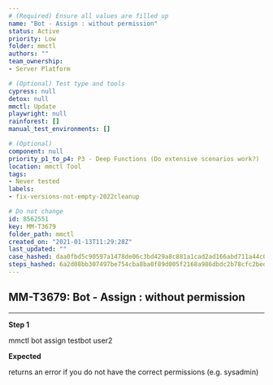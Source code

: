 ```yaml
---
# (Required) Ensure all values are filled up
name: "Bot - Assign : without permission"
status: Active
priority: Low
folder: mmctl
authors: ""
team_ownership: 
- Server Platform

# (Optional) Test type and tools
cypress: null
detox: null
mmctl: Update
playwright: null
rainforest: []
manual_test_environments: []

# (Optional)
component: null
priority_p1_to_p4: P3 - Deep Functions (Do extensive scenarios work?)
location: mmctl Tool
tags: 
- Never tested
labels: 
- fix-versions-not-empty-2022cleanup

# Do not change
id: 8562551
key: MM-T3679
folder_path: mmctl
created_on: "2021-01-13T11:29:28Z"
last_updated: ""
case_hashed: daa0fbd5c90597a1478de06c3bd429a8c881a1cad2ad166abd711a44c00d99f405e969201c328344e7863d7d10885a3b
steps_hashed: 6a2d08bb307497be754cba8ba0f89d005f2168a986dbdc2b78cfc2bed38b2dd74711ca009fc90a996342e41bf2d96aab
---
```


## MM-T3679: Bot - Assign : without permission

---

**Step 1**

mmctl bot assign testbot user2

**Expected**

returns an error if you do not have the correct permissions (e.g. sysadmin)
